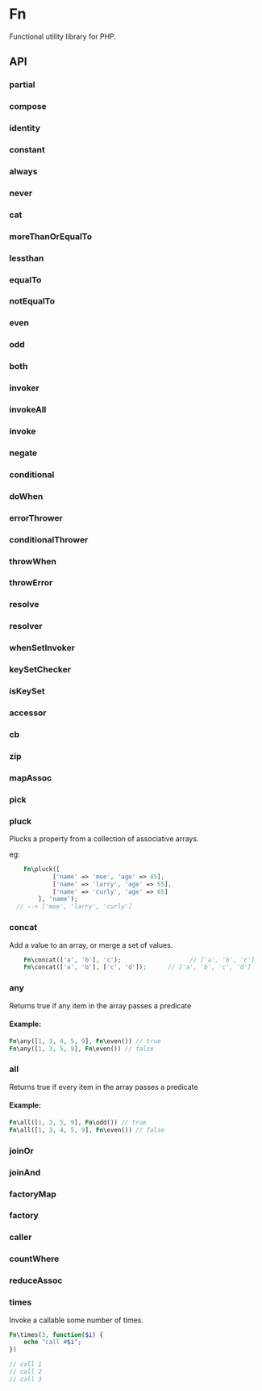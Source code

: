 # Fn

Functional utility library for PHP.


## API

### partial


### compose


### identity


### constant


### always


### never


### cat


### moreThanOrEqualTo


### lessthan


### equalTo


### notEqualTo


### even


### odd


### both


### invoker


### invokeAll


### invoke


### negate


### conditional


### doWhen


### errorThrower


### conditionalThrower


### throwWhen


### throwError


### resolve


### resolver


### whenSetInvoker


### keySetChecker


### isKeySet


### accessor


### cb


### zip


### mapAssoc


### pick


### pluck

Plucks a property from a collection of associative arrays.

eg:

```php
	Fn\pluck([
			['name' => 'moe', 'age' => 45],
			['name' => 'larry', 'age' => 55],
			['name' => 'curly', 'age' => 65]
		], 'name');
  // --> ['moe', 'larry', 'curly']
```

### concat

Add a value to an array, or merge a set of values.

```php
    Fn\concat(['a', 'b'], 'c');  				  // ['a', 'b', 'c']
    Fn\concat(['a', 'b'], ['c', 'd']);  	// ['a', 'b', 'c', 'd']
```

### any

Returns true if any item in the array passes a predicate

#### Example:

```php
Fn\any([1, 3, 4, 5, 9], Fn\even()) // true
Fn\any([1, 3, 5, 9], Fn\even()) // false
```

### all

Returns true if every item in the array passes a predicate

#### Example:

```php
Fn\all([1, 3, 5, 9], Fn\odd()) // true
Fn\all([1, 3, 4, 5, 9], Fn\even()) // false
```

### joinOr


### joinAnd


### factoryMap


### factory


### caller


### countWhere


### reduceAssoc


### times

Invoke a callable some number of times.

```php
Fn\times(3, function($i) {
	echo "call #$i";
})

// call 1
// call 2
// call 3
```